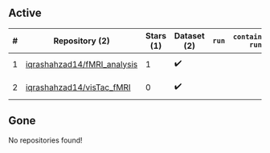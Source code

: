 ## Active
| # | Repository (2) | Stars (1) | Dataset (2) | `run` | `containers-run` | Last Modified |
| --- | --- | --- | --- | --- | --- | --- |
| 1 | [iqrashahzad14/fMRI_analysis](https://github.com/iqrashahzad14/fMRI_analysis) | 1 | :heavy_check_mark: |  |  | 2023-09-01 22:00:48+00:00 |
| 2 | [iqrashahzad14/visTac_fMRI](https://github.com/iqrashahzad14/visTac_fMRI) | 0 | :heavy_check_mark: |  |  | 2024-01-01 14:34:54+00:00 |

## Gone
No repositories found!
